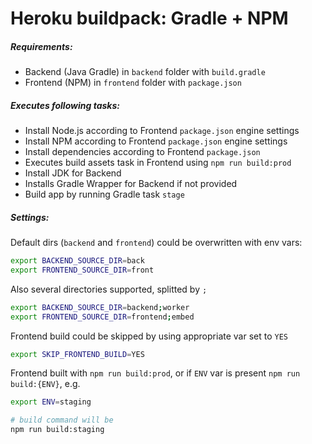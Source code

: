Heroku buildpack: Gradle + NPM
=========================

##### Requirements:
- Backend (Java Gradle) in `backend` folder with `build.gradle`
- Frontend (NPM) in `frontend` folder with `package.json`

##### Executes following tasks:
- Install Node.js according to Frontend `package.json` engine settings
- Install NPM according to Frontend `package.json` engine settings
- Install dependencies according to Frontend `package.json`
- Executes build assets task in Frontend using `npm run build:prod`
- Install JDK for Backend
- Installs Gradle Wrapper for Backend if not provided
- Build app by running Gradle task `stage`

##### Settings:

Default dirs (`backend` and `frontend`) could be overwritten with env vars:
```bash
export BACKEND_SOURCE_DIR=back
export FRONTEND_SOURCE_DIR=front
```
Also several directories supported, splitted by `;`
```bash
export BACKEND_SOURCE_DIR=backend;worker
export FRONTEND_SOURCE_DIR=frontend;embed
```
Frontend build could be skipped by using appropriate var set to `YES`
```bash
export SKIP_FRONTEND_BUILD=YES
```
Frontend built with `npm run build:prod`, or if `ENV` var is present `npm run build:{ENV}`, e.g.
```bash
export ENV=staging

# build command will be
npm run build:staging
```
